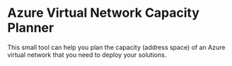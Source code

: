 # Azure Virtual Network Capacity Planner

This small tool can help you plan the capacity (address space) of an Azure virtual network that you need to deploy your solutions. 
